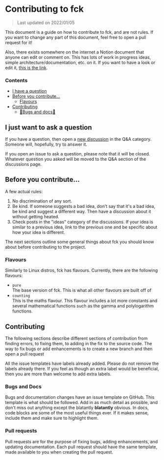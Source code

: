 # Contributing to fck
> Last updated on 2022/01/05

This document is a guide on how to contribute to fck, and are not rules. If you want to change any part of this document, feel free to open a pull request for it!

Also, there exists somewhere on the internet a Notion document that anyone can edit or comment on. This has lots of work in progress ideas, simple architecture/documentation, etc. on it. If you want to have a look or edit it, [this is the link](https://right-wasp-8a0.notion.site/fck-things-959fe1b9eb2446148bc34c957a49b965).

### Contents

- [I have a question](#i-just-want-to-ask-a-question)
- [Before you contribute...](#before-you-contribute)
    - [Flavours](#flavours)
- [Contributing](#contents)
    - [:bug:Bugs and docs:memo:](#bugs-and-docs)

## I just want to ask a question

If you have a question, then open a [new discussion](https://github.com/RosiePuddles/fck/discussions/new) in the Q&A category. Someone will, hopefully, try to answer it.

If you open an issue to ask a question, please note that it will be closed. Whatever question you asked will be moved to the Q&A section of the discussions page.

## Before you contribute...

A few actual rules:
1. No discrimination of any sort.
2. Be kind. If someone suggests a bad idea, don't say that it's a bad idea, be kind and suggest a different way. Then have a discussion about it without getting heated.
3. Check posts in the "ideas" category of the discussions. If your idea is similar to a previous idea, link to the previous one and be specific about how your idea is different.

The next sections outline some general things about fck you should know about before contributing to the project.

### Flavours

Similarly to Linux distros, fck has flavours. Currently, there are the following flavours:
- `pure`\
  The base version of fck. This is what all other flavours are built off of
- `counting`\
  This is the maths flavour. This flavour includes a lot more constants and several mathematical functions such as the gamma and polylogarithm functions.

## Contributing

The following sections describe different sections of contribution from finding errors, to fixing them, to adding in the fix to the source code. The way to fix bugs or add enhancements is to create a new branch and then open a pull request

All the issue templates have labels already added. Please do not remove the labels already there. If you feel as though an extra label would be beneficial, then you are more than welcome to add extra labels.

### Bugs and Docs

Bugs and documentation changes have an issue template on GitHub. This template is what should be followed. Add in as much detail as possible, and don't miss out anything except the blatantly **blatantly** obvious.
In docs, code blocks are some of the most useful things ever. If it makes sense, include them and make sure to highlight them.

### Pull requests

Pull requests are for the purpose of fixing bugs, adding enhancements, and updating documentation. Each pull request should have the same template, made available to you when creating the pull request.

